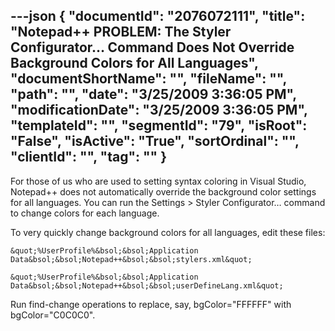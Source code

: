 ---json
{
  "documentId": "2076072111",
  "title": "Notepad++ PROBLEM: The Styler Configurator… Command Does Not Override Background Colors for All Languages",
  "documentShortName": "",
  "fileName": "",
  "path": "",
  "date": "3/25/2009 3:36:05 PM",
  "modificationDate": "3/25/2009 3:36:05 PM",
  "templateId": "",
  "segmentId": "79",
  "isRoot": "False",
  "isActive": "True",
  "sortOrdinal": "",
  "clientId": "",
  "tag": ""
}
---

For those of us who are used to setting syntax coloring in Visual Studio, Notepad++ does not automatically override the background color settings for all languages. You can run the Settings &gt; Styler Configurator… command to change colors for each language.

To very quickly change background colors for all languages, edit these files:

    &quot;%UserProfile%&bsol;&bsol;Application Data&bsol;&bsol;Notepad++&bsol;&bsol;stylers.xml&quot;

    &quot;%UserProfile%&bsol;&bsol;Application Data&bsol;&bsol;Notepad++&bsol;&bsol;userDefineLang.xml&quot;

Run find-change operations to replace, say, bgColor=&quot;FFFFFF&quot; with bgColor=&quot;C0C0C0&quot;.
